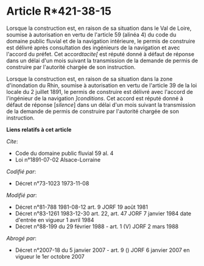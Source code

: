 # Article R*421-38-15

Lorsque la construction est, en raison de sa situation dans le Val de Loire, soumise à autorisation en vertu de l'article 59
(alinéa 4) du code du domaine public fluvial et de la navigation intérieure, le permis de construire est délivré après
consultation des ingénieurs de la navigation et avec l'accord du préfet. Cet accord*tacite[* est réputé donné à défaut de
réponse dans un délai d'un mois suivant la transmission de la demande de permis de construire par l'autorité chargée de son
instruction.

Lorsque la construction est, en raison de sa situation dans la zone d'inondation du Rhin, soumise à autorisation en vertu de
l'article 39 de la loi locale du 2 juillet 1891, le permis de construire est délivré avec l'accord de l'ingénieur de la
navigation *]conditions*. Cet accord est réputé donné à défaut de réponse [*silence*] dans un délai d'un mois suivant la
transmission de la demande de permis de construire par l'autorité chargée de son instruction.

**Liens relatifs à cet article**

_Cite_:

  - Code du domaine public fluvial 59 al. 4
  - Loi n°1891-07-02 Alsace-Lorraine

_Codifié par_:

  - Décret n°73-1023 1973-11-08

_Modifié par_:

  - Décret n°81-788 1981-08-12 art. 9 JORF 19 août 1981
  - Décret n°83-1261 1983-12-30 art. 22, art. 47 JORF 7 janvier 1984 date d'entrée en vigueur 1 avril 1984
  - Décret n°88-199 du 29 février 1988 - art. 1 (V) JORF 2 mars 1988

_Abrogé par_:

  - Décret n°2007-18 du 5 janvier 2007 - art. 9 () JORF 6 janvier 2007 en vigueur le 1er octobre 2007
